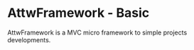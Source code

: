AttwFramework - Basic
==============
AttwFramework is a MVC micro framework to simple projects developments.